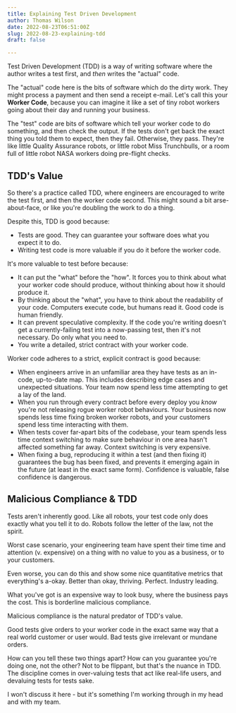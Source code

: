 ```yaml
---
title: Explaining Test Driven Development
author: Thomas Wilson
date: 2022-08-23T06:51:00Z
slug: 2022-08-23-explaining-tdd
draft: false

---
```


Test Driven Development (TDD) is a way of writing software where the author writes a test first, and *then* writes the "actual" code.

The "actual" code here is the bits of software which do the dirty work.  They might process a payment and then send a receipt e-mail.  Let's call this your **Worker Code**, because you can imagine it like a set of tiny robot workers going about their day and running your business.

The "test" code are bits of software which tell your worker code to do something, and then check the output.  If the tests don't get back the exact thing you told them to expect, then they fail.  Otherwise, they pass.  They're like little Quality Assurance robots, or little robot Miss Trunchbulls, or a room full of little robot NASA workers doing pre-flight checks.  

## TDD's Value

So there's a practice called TDD, where engineers are encouraged to write the test first, and then the worker code second.  This might sound a bit arse-about-face, or like you're doubling the work to do a thing.

Despite this, TDD is good because:

- Tests are good.  They can guarantee your software does what you expect it to do.
- Writing test code is more valuable if you do it before the worker code.

It's more valuable to test before because: 

- It can put the "what" before the "how". It forces you to think about what your worker code should produce, without thinking about how it should produce it. 
- By thinking about the "what", you have to think about the readability of your code.  Computers execute code, but humans read it.  Good code is human friendly.
- It can prevent speculative complexity.  If the code you're writing doesn't get a currently-failing test into a now-passing test, then it's not necessary.  Do only what you need to.
- You write a detailed, strict contract with your worker code.

Worker code adheres to a strict, explicit contract is good because:

- When engineers arrive in an unfamiliar area they have tests as an in-code, up-to-date map.  This includes describing edge cases and unexpected situations.  Your team now spend less time attempting to get a lay of the land.
- When you run through every contract before every deploy you _know_ you're not releasing rogue worker robot behaviours.  Your business now spends less time fixing broken worker robots, and your customers spend less time interacting with them.
- When tests cover far-apart bits of the codebase, your team spends less time context switching to make sure behaviour in one area hasn't affected something far away.  Context switching is very expensive. 
- When fixing a bug, reproducing it within a test (and then fixing it) guarantees the bug has been fixed, and prevents it emerging again in the future (at least in the exact same form).  Confidence is valuable, false confidence is dangerous.

## Malicious Compliance & TDD

Tests aren't inherently good.  Like all robots, your test code only does exactly what you tell it to do.  Robots follow the letter of the law, not the spirit.

Worst case scenario, your engineering team have spent their time time and attention (v. expensive) on a thing with no value to you as a business, or to your customers.  

Even worse, you can do this and show some nice quantitative metrics that everything's a-okay.  Better than okay, thriving.  Perfect.  Industry leading.

What you've got is an expensive way to look busy, where the business pays the cost.  This is borderline malicious compliance.

Malicious compliance is the natural predator of TDD's value.

Good tests give orders to your worker code in the exact same way that a real world customer or user would.  Bad tests give irrelevant or mundane orders.

How can you tell these two things apart?  How can you guarantee you're doing one, not the other?  Not to be flippant, but that's the nuance in TDD.  The discipline comes in over-valuing tests that act like real-life users, and devaluing tests for tests sake.

I won't discuss it here - but it's something I'm working through in my head and with my team.

